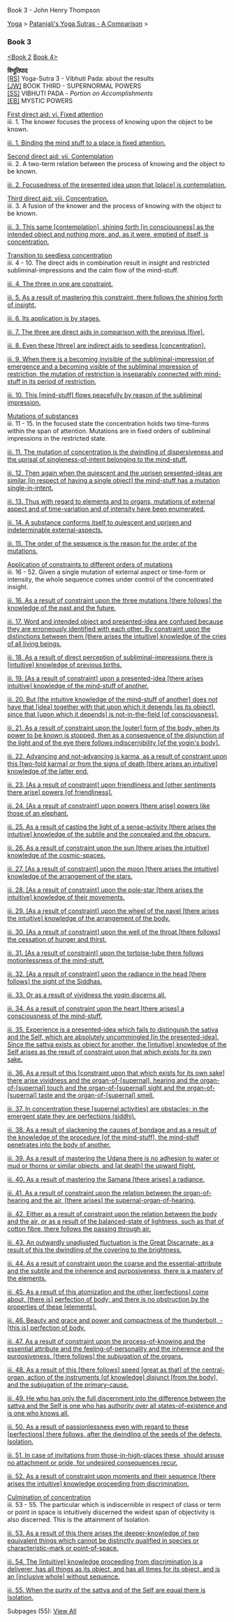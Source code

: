 Book 3 - John Henry Thompson


[Yoga](../../yoga.html)‎ > ‎[Patanjali's Yoga Sutras - A Comparison](../patanjani.html)‎ > ‎

### Book 3

[<Book 2](book-2.html) [Book 4>](book-4.html)

**विभूतिपाद**  
[\[RS\]](http://www.ashtangayoga.info/source-texts/yoga-sutra-patanjali/chapter-3/) Yoga-Sutra 3 - Vibhuti Pada: about the results  
[\[JW\]](http://books.google.com/books?id=YzFImjtOxUwC&pg=PA203&ci=223%2C218%2C537%2C153&source=bookclip) BOOK THIRD - SUPERNORMAL POWERS  
[\[SS\]](http://www.amazon.com/Yoga-Sutras-Patanjali-Commentary-Satchidananda/dp/0932040381) VIBHUTI PADA - _Portion on Accomplishments_  
[\[EB\]](http://www.amazon.com/Yoga-Sutras-Patanjali-Translation-Commentary/dp/0865477361/ref=sr_1_1?ie=UTF8&s=books&qid=1250508322&sr=1-1) MYSTIC POWERS

[First direct aid: vi. Fixed attention](http://books.google.com/books?id=YzFImjtOxUwC&pg=PR37&ci=86%2C206%2C793%2C101&source=bookclip)  
iii. 1. The knower focuses the process of knowing upon the object to be known.

[iii. 1. Binding the mind stuff to a place is fixed attention.](book-3/3-1.html)

[Second direct aid: vii. Contemplation](http://books.google.com/books?id=YzFImjtOxUwC&pg=PR37&ci=48%2C317%2C831%2C127&source=bookclip)  
iii. 2. A two-term relation between the process of knowing and the object to be known.

[iii. 2. Focusedness of the presented idea upon that \[place\] is contemplation.](book-3/32.html)

[Third direct aid: viii. Concentration.](http://books.google.com/books?id=YzFImjtOxUwC&pg=PR37&ci=82%2C447%2C771%2C155&source=bookclip)  
iii. 3. A fusion of the knower and the process of knowing with the object to be known.

[iii. 3. This same \[contemplation\], shining forth \[in consciousness\] as the intended object and nothing more, and, as it were, emptied of itself, is concentration.](book-3/33.html)

[Transition to seedless concentration](http://books.google.com/books?id=YzFImjtOxUwC&pg=PR37&ci=86%2C603%2C762%2C330&source=bookclip)  
iii. 4 - 10. The direct aids in combination result in insight and restricted subliminal-impressions and the calm flow of the mind-stuff.

[iii. 4. The three in one are constraint.](book-3/34.html)

[iii. 5. As a result of mastering this constraint, there follows the shining forth of insight.](book-3/35.html)

[iii. 6. Its application is by stages.](book-3/36.html)

[iii. 7. The three are direct aids in comparison with the previous \[five\].](book-3/37.html)

[iii. 8. Even these \[three\] are indirect aids to seedless \[concentration\].](book-3/38.html)

[iii. 9. When there is a becoming invisible of the subliminal-impression of emergence and a becoming visible of the subliminal impression of restriction, the mutation of restriction is inseparably connected with mind-stuff in its period of restriction.](book-3/39.html)

[iii. 10. This \[mind-stuff\] flows peacefully by reason of the subliminal impression.](book-3/310.html)

[Mutations of substances](http://books.google.com/books?id=YzFImjtOxUwC&pg=PR37&ci=69%2C933%2C813%2C374&source=bookclip)  
iii. 11 - 15. In the focused state the concentration holds two time-forms within the span of attention. Mutations are in fixed orders of subliminal impressions in the restricted state.

[iii. 11. The mutation of concentration is the dwindling of dispersiveness and the uprisal of singleness-of-intent belonging to the mind-stuff.](book-3/311.html)

[iii. 12. Then again when the quiescent and the uprisen presented-ideas are similar \[in respect of having a single object\] the mind-stuff has a mutation single-in-intent.](book-3/312.html)

[iii. 13. Thus with regard to elements and to organs, mutations of external aspect and of time-variation and of intensity have been enumerated.](book-3/313.html)

[iii. 14. A substance conforms itself to quiescent and uprisen and indeterminable external-aspects.](book-3/314.html)

[iii. 15. The order of the sequence is the reason for the order of the mutations.](book-3/315.html)

[Application of constraints to different orders of mutations](http://books.google.com/books?id=YzFImjtOxUwC&pg=PR38&ci=117%2C161%2C787%2C1115&source=bookclip)  
iii. 16 - 52. Given a single mutation of external aspect or time-form or intensity, the whole sequence comes under control of the concentrated insight.

[iii. 16. As a result of constraint upon the three mutations \[there follows\] the knowledge of the past and the future.](book-3/316.html)

[iii. 17. Word and intended object and presented-idea are confused because they are erroneously identified with each other. By constraint upon the distinctions between them \[there arises the intuitive\] knowledge of the cries of all living beings.](book-3/317.html)

[iii. 18. As a result of direct perception of subliminal-impressions there is \[intuitive\] knowledge of previous births.](book-3/318.html)

[iii. 19. \[As a result of constraint\] upon a presented-idea \[there arises intuitive\] knowledge of the mind-stuff of another.](book-3/319.html)

[iii. 20. But \[the intuitive knowledge of the mind-stuff of another\] does not have that \[idea\] together with that upon which it depends \[as its object\], since that \[upon which it depends\] is not-in-the-field \[of consciousness\].](book-3/320.html)

[iii. 21. As a result of constraint upon the \[outer\] form of the body, when its power to be known is stopped, then as a consequence of the disjunction of the light and of the eye there follows indiscernibility \[of the yogin's body\].](book-3/321.html)

[iii. 22. Advancing and not-advancing is karma, as a result of constraint upon this \[two-fold karma\] or from the signs of death \[there arises an intuitive\] knowledge of the latter end.](book-3/322.html)

[iii. 23. \[As a result of constraint\] upon friendliness and \[other sentiments there arise\] powers \[of friendliness\].](book-3/323.html)

[iii. 24. \[As a result of constraint\] upon powers \[there arise\] powers like those of an elephant.](book-3/324.html)

[iii. 25. As a result of casting the light of a sense-activity \[there arises the intuitive\] knowledge of the subtile and the concealed and the obscure.](book-3/325.html)

[iii. 26. As a result of constraint upon the sun \[there arises the intuitive\] knowledge of the cosmic-spaces.](book-3/326.html)

[iii. 27. \[As a result of constraint\] upon the moon \[there arises the intuitive\] knowledge of the arrangement of the stars.](book-3/327.html)

[iii. 28. \[As a result of constraint\] upon the pole-star \[there arises the intuitive\] knowledge of their movements.](book-3/328.html)

[iii. 29. \[As a result of constraint\] upon the wheel of the navel \[there arises the intuitive\] knowledge of the arrangement of the body.](book-3/329.html)

[iii. 30. \[As a result of constraint\] upon the well of the throat \[there follows\] the cessation of hunger and thirst.](book-3/330.html)

[iii. 31. \[As a result of constraint\] upon the tortoise-tube there follows motionlessness of the mind-stuff.](book-3/331.html)

[iii. 32. \[As a result of constraint\] upon the radiance in the head \[there follows\] the sight of the Siddhas.](book-3/332.html)

[iii. 33. Or as a result of vividness the yogin discerns all.](book-3/333.html)

[iii. 34. As a result of constraint upon the heart \[there arises\] a consciousness of the mind-stuff.](book-3/334.html)

[iii. 35. Experience is a presented-idea which fails to distinguish the sativa and the Self, which are absolutely uncommingled \[in the presented-idea\]. Since the sattva exists as object for another, the \[intuitive\] knowledge of the Self arises as the result of constraint upon that which exists for its own sake.](book-3/335.html)

[iii. 36. As a result of this \[constraint upon that which exists for its own sake\] there arise vividness and the organ-of-\[supernal\], hearing and the organ-of-\[supernal\] touch and the organ-of-\[supernal\] sight and the organ-of-\[supernal\] taste and the organ-of-\[supernal\] smell.](book-3/336.html)

[iii. 37. In concentration these \[supernal activities\] are obstacles; in the emergent state they are perfections (siddhi).](book-3/337.html)

[iii. 38. As a result of slackening the causes of bondage and as a result of the knowledge of the procedure \[of the mind-stuff\], the mind-stuff penetrates into the body of another.](book-3/338.html)

[iii. 39. As a result of mastering the Udana there is no adhesion to water or mud or thorns or similar objects, and \[at death\] the upward flight.](book-3/339-1.html)

[iii. 40. As a result of mastering the Samana \[there arises\] a radiance.](book-3/340.html)

[iii. 41. As a result of constraint upon the relation between the organ-of-hearing and the air, \[there arises\] the supernal-organ-of-hearing.](book-3/341.html)

[iii. 42. Either as a result of constraint upon the relation between the body and the air, or as a result of the balanced-state of lightness, such as that of cotton fibre, there follows the passing through air.](book-3/342.html)

[iii. 43. An outwardly unadjusted fluctuation is the Great Discarnate; as a result of this the dwindling of the covering to the brightness.](book-3/343.html)

[iii. 44. As a result of constraint upon the coarse and the essential-attribute and the subtile and the inherence and purposiveness, there is a mastery of the elements.](book-3/344.html)

[iii. 45. As a result of this atomization and the other \[perfections\] come about, \[there is\] perfection of body; and there is no obstruction by the properties of these \[elements\].](book-3/345.html)

[iii. 46. Beauty and grace and power and compactness of the thunderbolt, - \[this is\] perfection of body.](book-3/346.html)

[iii. 47. As a result of constraint upon the process-of-knowing and the essential attribute and the feeling-of-personality and the inherence and the purposiveness, \[there follows\] the subjugation of the organs.](book-3/347.html)

[iii. 48. As a result of this \[there follows\] speed \[great as that\] of the central-organ, action of the instruments \[of knowledge\] disjunct \[from the body\], and the subjugation of the primary-cause.](book-3/348.html)

[iii. 49. He who has only the full discernment into the difference between the sattva and the Self is one who has authority over all states-of-existence and is one who knows all.](book-3/349.html)

[iii. 50. As a result of passionlessness even with regard to these \[perfections\] there follows, after the dwindling of the seeds of the defects, Isolation.](book-3/350.html)

[iii. 51. In case of invitations from those-in-high-places these, should arouse no attachment or pride, for undesired consequences recur.](book-3/351.html)

[iii. 52. As a result of constraint upon moments and their sequence \[there arises the intuitive\] knowledge proceeding from discrimination.](book-3/351/352.html)

[Culmination of concentration](http://books.google.com/books?id=YzFImjtOxUwC&pg=PR39&ci=96%2C1131%2C769%2C161&source=bookclip)  
iii. 53 - 55. The particular which is indiscernible in respect of class or term or point in space is intuitively discerned the widest span of objectivity is also discerned. This is the attainment of Isolation.

[iii. 53. As a result of this there arises the deeper-knowledge of two equivalent things which cannot be distinctly qualified in species or characteristic-mark or point-of-space.](book-3/353.html)

[iii. 54. The \[intuitive\] knowledge proceeding from discrimination is a deliverer, has all things as its object, and has all times for its object, and is an \[inclusive whole\] without sequence.](book-3/354.html)

[iii. 55. When the purity of the sattva and of the Self are equal there is Isolation.](book-3/355.html)

Subpages (55): [View All](../../system/app/pages/subPages-path=-yoga-patanjani-book-3.html)
